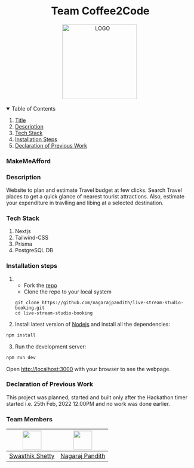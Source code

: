 <h1 align="center">Team Coffee2Code</h1>
<p align="center"> 
<img src="https://cdn-icons.flaticon.com/png/512/2200/premium/2200326.png?token=exp=1645938477~hmac=33d9c84fb9727f9287367bae224f543e" alt="LOGO" border="0" width=200 height=200/>&nbsp;</a>
</p>

<details open="open">
  <summary>Table of Contents</summary>
  <ol>
    <li><a href="#makemeafford">Title</a></li>
    <li><a href="#description">Description</a></li>
    <li><a href="#tech-stack">Tech Stack</a></li>
    <li><a href="#installation-steps">Installation Steps</a></li>
    <li><a href="#declaration-of-previous-work">Declaration of Previous Work</a></li>
  </ol>
</details>

### MakeMeAfford

### Description
Website to plan and estimate Travel budget at few clicks. Search Travel places to get a quick glance of nearest tourist attractions. Also, estimate your expenditure in travlling and libing at a selected destination.

### Tech Stack
1. Nextjs
2. Tailwind-CSS
3. Prisma 
4. PostgreSQL DB

### Installation steps
1. - Fork the [repo](https://github.com/nagarajpandith/live-stream-studio-booking)
   - Clone the repo to your local system
    ```git
    git clone https://github.com/nagarajpandith/live-stream-studio-booking.git
    cd live-stream-studio-booking 
    ```
    
2. Install latest version of [Nodejs](https://nodejs.org/en/) and install all the dependencies:
```bash
npm install
```

3. Run the development server:

```bash
npm run dev
```
Open [http://localhost:3000](http://localhost:3000) with your browser to see the webpage.

### Declaration of Previous Work
This project was planned, started and built only after the Hackathon timer started i.e. 25th Feb, 2022 12.00PM and no work was done earlier.

### Team Members
| <img src = "https://avatars.githubusercontent.com/u/62538932?v=4" width="50px"> | <img src = "https://avatars.githubusercontent.com/u/83623339?v=4" width="50px"> | 
| :----------------------------------------------------------: | :----------------------------------------------------------: | 
| [Swasthik Shetty](https://github.com/swasthikshetty10) |  [Nagaraj Pandith](https://github.com/nagarajpandith/)   |
